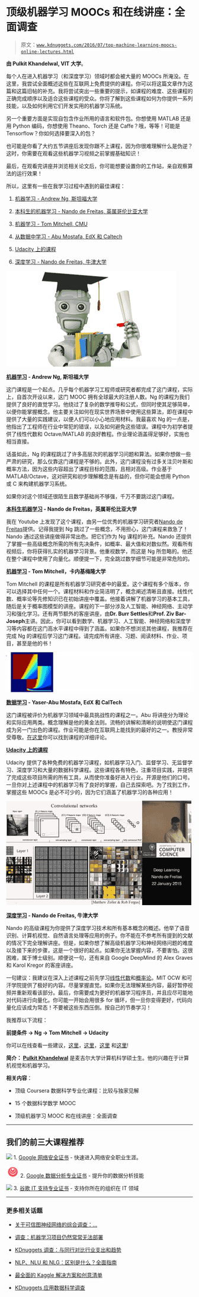 # 顶级机器学习 MOOCs 和在线讲座：全面调查

> 原文：[`www.kdnuggets.com/2016/07/top-machine-learning-moocs-online-lectures.html`](https://www.kdnuggets.com/2016/07/top-machine-learning-moocs-online-lectures.html)

**由 Pulkit Khandelwal, VIT 大学**。

每个人在进入机器学习（和深度学习）领域时都会被大量的 MOOCs 所淹没。在这里，我尝试全面概述这些在互联网上免费提供的课程。你可以将这篇文章作为这篇和这篇旧帖的补充。我将尝试突出一些重要的提示，如课程的难度、这些课程的正确完成顺序以及适合这些课程的受众。你将了解到这些课程如何为你提供一系列技能，以及如何利用它们开发实用的机器学习系统。

另一个重要方面是实现自包含作业所用的语言和软件包。你想使用 MATLAB 还是用 Python 编码，你想使用 Theano、Torch 还是 Caffe？哦，等等！可能是 Tensorflow？你如何选择要深入的包？

也可能是你看了大约五节讲座后发现你跟不上课程，因为你很难理解什么是伪逆？这时，你需要在观看这些机器学习视频之前掌握基础知识！

最后，在观看完讲座并浏览相关论文后，你可能想要设置你的工作站，亲自观察算法的运行效果！

所以，这里有一些在我学习过程中遇到的最佳课程：

1.  [机器学习 - Andrew Ng, 斯坦福大学](https://www.coursera.org/learn/machine-learning/home/info)

1.  [本科生的机器学习 - Nando de Freitas, 英属哥伦比亚大学](https://www.youtube.com/playlist?list=PLE6Wd9FR--Ecf_5nCbnSQMHqORpiChfJf)

1.  [机器学习 - Tom Mitchell, CMU](http://www.cs.cmu.edu/~tom/10701_sp11/)

1.  [从数据中学习 - Abu Mostafa, EdX 和 Caltech](https://work.caltech.edu/telecourse.html)

1.  [Udacity 上的课程](https://www.udacity.com/courses/all)

1.  [深度学习 - Nando de Freitas, 牛津大学](https://www.youtube.com/playlist?list=PLE6Wd9FR--EfW8dtjAuPoTuPcqmOV53Fu)

![Coursera 机器学习](img/13c869690a19f8ad93e0fd1b63b39f6d.png)

**[机器学习](https://www.coursera.org/learn/machine-learning/home/info) - Andrew Ng, 斯坦福大学**

这门课程是一个起点。几乎每个机器学习工程师或研究者都完成了这门课程，实际上，自首次开设以来，这门 MOOC 拥有全球最大的注册人数。Ng 的课程为我们提供了良好的直觉学习。他绕过了复杂的数学推导和公式，但同时使其足够简单，以便你能掌握概念。他主要关注如何在现实世界场景中使用这些算法，即在课程中提供了大量的实践建议，以便人们可以小心地应用材料。我最喜欢 Ng 的一点是，他指出了工程师在行业中常犯的错误，以及如何避免这些错误。课程中为初学者提供了线性代数和 Octave/MATLAB 的良好教程。作业理论涵盖得足够好，实施也相当直接。

话虽如此，Ng 的课程跳过了许多高层次的机器学习问题和算法。如果你想做一些严肃的研究，那么仅靠这门课程是不够的。此外，这门课程没有过多关注贝叶斯和概率方法，因为这些内容超出了课程目标的范围，且相对高级。作业基于 MATLAB/Octave，这对研究和初步理解概念是有益的，但你可能会想用 Python 或 C 来构建机器学习系统。

如果你对这个领域还很陌生且数学基础尚不够强，千万不要跳过这门课程。

**[本科生机器学习](https://www.youtube.com/playlist?list=PLE6Wd9FR--Ecf_5nCbnSQMHqORpiChfJf) - Nando de Freitas，英属哥伦比亚大学**

我在 Youtube 上发现了这个课程，由另一位优秀的机器学习研究者[Nando de Freitas](http://www.cs.ubc.ca/~nando/)提供。记得我提到 Ng 跳过了一些概念，不用担心，这门课程来救急了！Nando 通过这些讲座做得非常出色。把它们作为 Ng 课程的补充。Nando 还提供了掌握一些高级概念所需的所有先决条件，如概率、最大值和对数似然。观看所有视频后，你将获得扎实的机器学习背景。他重视数学，而这是 Ng 所忽略的。他还在整个课程中使用了向量化。顺便提一下，完全跳过数学细节可能是非常危险的。

**[机器学习](http://www.cs.cmu.edu/~tom/10701_sp11/) - Tom Mitchell，卡内基梅隆大学**

Tom Mitchell 的课程是所有机器学习研究者中的最爱。这个课程有多个版本，你可以选择其中任何一个。课程材料和作业简洁明了，概念阐述清晰且直接。线性代数、概率论等先修知识已在初始讲座中覆盖。他接着讲解了机器学习的基本工具，随后是关于概率图模型的讲座。课程的下一部分涉及人工智能、神经网络、主动学习和强化学习。还有两节额外的客座讲座，由**Dr. Burr Settles**和**Prof. Ziv Bar-Joseph**主讲。因此，你可以看到数学、机器学习、人工智能、神经网络和深度学习等内容都在这门高水平课程中得到了涵盖。如果你不想浏览其他课程，我推荐在完成 Ng 的课程后学习这门课程。请完成所有讲座、习题、阅读材料、作业、项目，甚至是他的书！

![数据学习](img/db84fd2177cdc137ae0e7d6156f63ffb.png)

**[数据学习](https://work.caltech.edu/telecourse.html) - Yaser-Abu Mostafa, EdX 和 CalTech**

这门课程被评价为机器学习领域中最具挑战性的课程之一。Abu 将讲座分为理论和实际应用两类。概念理解是他的黄金法则。流畅的讲解和清晰的说明使这门课程成为另一门出色的课程。作业可能是你在互联网上能找到的最好的之一。教授非常受尊敬。[在这里](https://www.class-central.com/report/review-caltech-learning-from-data-intro-machine-learning/)你可以找到课程的详细评论。

**[Udacity 上的课程](https://www.udacity.com/courses/all)**

Udacity 提供了各种免费的机器学习课程，如机器学习入门、监督学习、无监督学习、深度学习和大量的数据科学课程。这些课程各有特色，注重项目实践，并提供了完成这些项目所需的所有工具，从而使你准备好进入行业。开源是他们的口号。一旦你对上述课程中的机器学习有了良好的掌握，自己去探索吧。为了找到工作，掌握这些 MOOCs 是必不可少的，因为它们涵盖了机器学习的各种应用！

![Nando de Freitas](img/dd30f60e79a94607c3b1d42c885c5c45.png)

**[深度学习](https://www.youtube.com/playlist?list=PLE6Wd9FR--EfW8dtjAuPoTuPcqmOV53Fu) - Nando de Freitas, 牛津大学**

Nando 的高级课程为你提供了深度学习技术和所有基本概念的概述。他举了语音识别、计算机视觉、自然语言处理等应用的例子。你不能在不参考所有提到的文献的情况下完全理解讲座。但是，如果你想了解高级机器学习和神经网络问题的难度以及接下来的步骤，这是一个很好的起点。如果你无法掌握内容，不要害怕。这很困难，属于博士级别。顺便说一句，还有来自 Google DeepMind 的 Alex Graves 和 Karol Kregor 的客座讲座。

一句建议：我建议在深入上述课程之前先学习[线性代数](http://www-math.mit.edu/~gs/)和[概率论](http://ocw.mit.edu/courses/electrical-engineering-and-computer-science/6-041-probabilistic-systems-analysis-and-applied-probability-fall-2010/)。MIT OCW 和可汗学院提供了极好的内容。尽量掌握直觉。如果你无法理解某些内容，最好暂停视频并重新观看该部分。最后，你需要成为更好的机器学习程序员，并且应尽可能地对代码进行向量化。你可能一开始会用很多 for 循环，但一旦你变得更好，代码向量化应该成为常态！不要被这些东西压倒。按自己的节奏学习！

我推荐以下流程：

**前提条件 -> Ng -> Tom Mitchell -> Udacity**

你可以在线查看一些建议，[这里](https://www.quora.com/How-do-I-learn-machine-learning-1)，[这里](https://www.quora.com/What-are-the-differences-between-the-Andrew-Ngs-Machine-Learning-courses-offered-on-Coursera-and-iTunes-U)，[这里](https://www.linkedin.com/pulse/machine-learning-quora-xavier-amatriain) 和[这里](http://www.forbes.com/sites/anthonykosner/2013/12/29/why-is-machine-learning-cs-229-the-most-popular-course-at-stanford/#5a1b41c261ba)!

**简介： [Pulkit Khandelwal](https://au.linkedin.com/in/pulkit-khandelwal-42849284)** 是麦吉尔大学计算机科学硕士生。他的兴趣在于计算机视觉和机器学习。

**相关内容**：

+   顶级 Coursera 数据科学专业化课程：比较与独家见解

+   15 个数据科学数学 MOOC

+   顶级机器学习 MOOC 和在线讲座：全面调查

* * *

## 我们的前三大课程推荐

![](img/0244c01ba9267c002ef39d4907e0b8fb.png) 1\. [Google 网络安全证书](https://www.kdnuggets.com/google-cybersecurity) - 快速进入网络安全职业生涯。

![](img/e225c49c3c91745821c8c0368bf04711.png) 2\. [Google 数据分析专业证书](https://www.kdnuggets.com/google-data-analytics) - 提升你的数据分析技能

![](img/0244c01ba9267c002ef39d4907e0b8fb.png) 3\. [谷歌 IT 支持专业证书](https://www.kdnuggets.com/google-itsupport) - 支持你所在的组织在 IT 领域

* * *

### 更多相关话题

+   [关于可信图神经网络的综合调查：…](https://www.kdnuggets.com/2022/05/comprehensive-survey-trustworthy-graph-neural-networks-privacy-robustness-fairness-explainability.html)

+   [调查：机器学习项目仍然常常无法部署](https://www.kdnuggets.com/survey-machine-learning-projects-still-routinely-fail-to-deploy)

+   [KDnuggets 调查：与同行对比行业支出和趋势](https://www.kdnuggets.com/2023/02/kdnuggets-survey-industry-spend-trends.html)

+   [NLP、NLU 和 NLG：区别是什么？全面指南](https://www.kdnuggets.com/2022/06/nlp-nlu-nlg-difference-comprehensive-guide.html)

+   [最全面的 Kaggle 解决方案和创意清单](https://www.kdnuggets.com/2022/11/comprehensive-list-kaggle-solutions-ideas.html)

+   [KDnuggets 应用数据科学调查](https://www.kdnuggets.com/2022/09/applied-data-science-survey.html)
